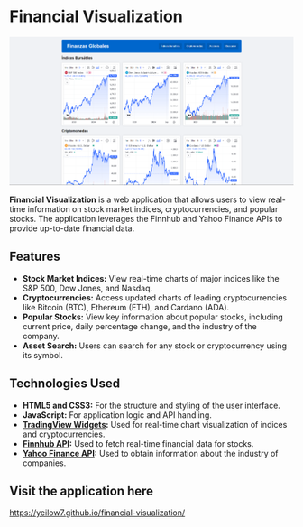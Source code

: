 # Financial Visualization

![Financial Visualization Preview](financial-view.png)

**Financial Visualization** is a web application that allows users to view real-time information on stock market indices, cryptocurrencies, and popular stocks. The application leverages the Finnhub and Yahoo Finance APIs to provide up-to-date financial data.

## Features

- **Stock Market Indices:** View real-time charts of major indices like the S&P 500, Dow Jones, and Nasdaq.
- **Cryptocurrencies:** Access updated charts of leading cryptocurrencies like Bitcoin (BTC), Ethereum (ETH), and Cardano (ADA).
- **Popular Stocks:** View key information about popular stocks, including current price, daily percentage change, and the industry of the company.
- **Asset Search:** Users can search for any stock or cryptocurrency using its symbol.

## Technologies Used

- **HTML5 and CSS3:** For the structure and styling of the user interface.
- **JavaScript:** For application logic and API handling.
- **[TradingView Widgets](https://www.tradingview.com/widget/):** Used for real-time chart visualization of indices and cryptocurrencies.
- **[Finnhub API](https://finnhub.io/):** Used to fetch real-time financial data for stocks.
- **[Yahoo Finance API](https://finance.yahoo.com/):** Used to obtain information about the industry of companies.

## Visit the application here 

https://yeilow7.github.io/financial-visualization/

